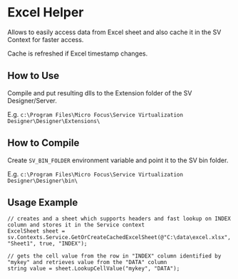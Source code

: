 # Excel Helper

Allows to easily access data from Excel sheet and also cache it in the SV Context for faster access.

Cache is refreshed if Excel timestamp changes.

## How to Use

Compile and put resulting dlls to the Extension folder of the SV Designer/Server. 

E.g. `c:\Program Files\Micro Focus\Service Virtualization Designer\Designer\Extensions\`

## How to Compile

Create `SV_BIN_FOLDER` environment variable and point it to the SV bin folder. 

E.g. `c:\Program Files\Micro Focus\Service Virtualization Designer\Designer\bin\`

## Usage Example

```
// creates and a sheet which supports headers and fast lookup on INDEX column and stores it in the Service context
ExcelSheet sheet = sv.Contexts.Service.GetOrCreateCachedExcelSheet(@"C:\data\excel.xlsx", "Sheet1", true, "INDEX");

// gets the cell value from the row in "INDEX" column identified by "mykey" and retrieves value from the "DATA" column
string value = sheet.LookupCellValue("mykey", "DATA");
```

